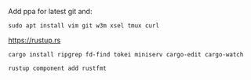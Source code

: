 Add ppa for latest git and:

`sudo apt install vim git w3m xsel tmux curl`

https://rustup.rs

`cargo install ripgrep fd-find tokei miniserv cargo-edit cargo-watch`

`rustup component add rustfmt`
